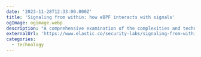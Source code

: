 ```yaml
---
date: '2023-11-28T12:33:00.000Z'
title: 'Signaling from within: how eBPF interacts with signals'
ogImage: ogimage.webp
description: "A comprehensive examination of the complexities and technicalities of eBPF's interaction with UNIX signals, shedding light on both its potential and its challenges in the context of security and system resource management"
externalUrl: 'https://www.elastic.co/security-labs/signaling-from-within-how-ebpf-interacts-with-signals'
categories:
  - Technology
---
```


